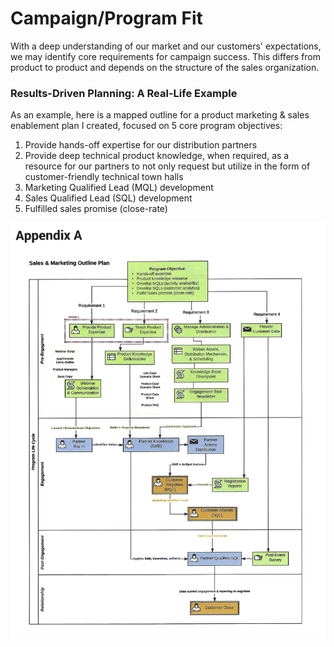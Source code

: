 # Campaign/Program Fit

With a deep understanding of our market and our customers' expectations, we may identify core requirements for campaign success. This differs from product to product and depends on the structure of the sales organization.

### Results-Driven Planning: A Real-Life Example

As an example, here is a mapped outline for a product marketing & sales enablement plan I created, focused on 5 core program objectives:

1. Provide hands-off expertise for our distribution partners
2. Provide deep technical product knowledge, when required, as a resource for our partners to not only request but utilize in the form of customer-friendly technical town halls
3. Marketing Qualified Lead (MQL) development
4. Sales Qualified Lead (SQL) development
5. Fulfilled sales promise (close-rate)

![](../.gitbook/assets/IntrigaStrategyMap.png)
